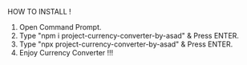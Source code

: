 HOW TO INSTALL !

1. Open Command Prompt.
2. Type "npm i project-currency-converter-by-asad" & Press ENTER.
3. Type "npx project-currency-converter-by-asad" & Press ENTER.
4. Enjoy Currency Converter !!!